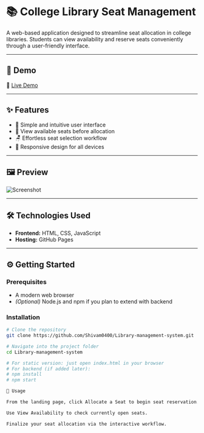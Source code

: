 # 📚 College Library Seat Management

A web-based application designed to streamline seat allocation in college libraries. Students can view availability and reserve seats conveniently through a user-friendly interface.

---

## 🚀 Demo

🔗 [Live Demo](https://shivam0400.github.io/Library-management-system/)

---

## ✨ Features

- 🎯 Simple and intuitive user interface  
- 📖 View available seats before allocation  
- 🪑 Effortless seat selection workflow  
- 📱 Responsive design for all devices  

---

## 🖼️ Preview

<!-- Add screenshot here -->
![Screenshot](path/to/screenshot.png)

---

## 🛠️ Technologies Used

- **Frontend:** HTML, CSS, JavaScript  
- **Hosting:** GitHub Pages  

---

## ⚙️ Getting Started

### Prerequisites
- A modern web browser  
- *(Optional)* Node.js and npm if you plan to extend with backend  

### Installation
```bash
# Clone the repository
git clone https://github.com/Shivam0400/Library-management-system.git

# Navigate into the project folder
cd Library-management-system

# For static version: just open index.html in your browser
# For backend (if added later):
# npm install
# npm start

📌 Usage

From the landing page, click Allocate a Seat to begin seat reservation.

Use View Availability to check currently open seats.

Finalize your seat allocation via the interactive workflow.
